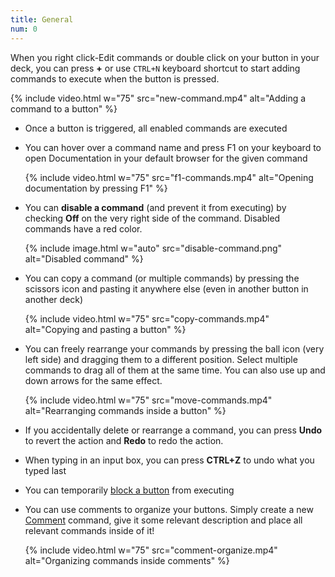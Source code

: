 ```yaml
---
title: General
num: 0
---
```


When you right click-Edit commands or double click on your button in your deck, you can press **+** or use `CTRL+N` keyboard shortcut to start adding commands to execute when the button is pressed.  

{% include video.html w="75" src="new-command.mp4" alt="Adding a command to a button" %}

- Once a button is triggered, all enabled commands are executed

- You can hover over a command name and press F1 on your keyboard to open Documentation in your default browser for the given command

  {% include video.html w="75" src="f1-commands.mp4" alt="Opening documentation by pressing F1" %}

- You can **disable a command** (and prevent it from executing) by checking **Off** on the very right side of the command. Disabled commands have a red color.  

  {% include image.html w="auto" src="disable-command.png" alt="Disabled command" %}

- You can copy a command (or multiple commands) by pressing the scissors icon and pasting it anywhere else (even in another button in another deck)  

  {% include video.html w="75" src="copy-commands.mp4" alt="Copying and pasting a button" %}

- You can freely rearrange your commands by pressing the ball icon (very left side) and dragging them to a different position. Select multiple commands to drag all of them at the same time. You can also use up and down arrows for the same effect.  

  {% include video.html w="75" src="move-commands.mp4" alt="Rearranging commands inside a button" %}

- If you accidentally delete or rearrange a command, you can press **Undo** to revert the action and **Redo** to redo the action.
- When typing in an input box, you can press **CTRL+Z** to undo what you typed last
- You can temporarily [block a button](button#blockbuttongroup) from executing 
- You can use comments to organize your buttons. Simply create a new [Comment](misc#comment) command, give it some relevant description and place all relevant commands inside of it! 

   {% include video.html w="75" src="comment-organize.mp4" alt="Organizing commands inside comments" %}





